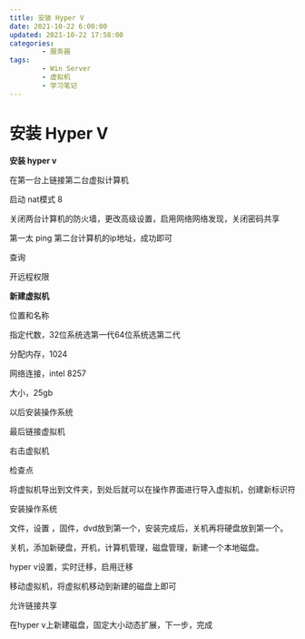 ```yaml
---
title: 安装 Hyper V
date: 2021-10-22 6:00:00
updated: 2021-10-22 17:58:00
categories:
        - 服务器
tags:
        - Win Server
        - 虚拟机
        - 学习笔记
---
```

# 安装 Hyper V

**安装 hyper v**

在第一台上链接第二台虚拟计算机

启动 nat模式 8

关闭两台计算机的防火墙，更改高级设置，启用网络网络发现，关闭密码共享

第一太 ping 第二台计算机的ip地址，成功即可

查询

开远程权限



**新建虚拟机**

位置和名称

指定代数，32位系统选第一代64位系统选第二代

分配内存，1024

网络连接，intel 8257

大小，25gb

以后安装操作系统

最后链接虚拟机



右击虚拟机 

检查点 

将虚拟机导出到文件夹，到处后就可以在操作界面进行导入虚拟机，创建新标识符



安装操作系统

文件，设置 ，固件，dvd放到第一个，安装完成后，关机再将硬盘放到第一个。



关机，添加新硬盘，开机，计算机管理，磁盘管理，新建一个本地磁盘。

hyper v设置，实时迁移，启用迁移

移动虚拟机，将虚拟机移动到新建的磁盘上即可



允许链接共享

在hyper v上新建磁盘，固定大小动态扩展，下一步，完成